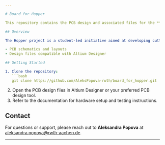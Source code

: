 ```yaml
---

# Board for Hopper

This repository contains the PCB design and associated files for the **Hopper project** by the Space Team Aachen. The design focuses on creating a robust and efficient hardware solution for Hopper's mission.

## Overview

The Hopper project is a student-led initiative aimed at developing cutting-edge technology for aerospace applications. The **board_for_hopper** repository includes:

- PCB schematics and layouts
- Design files compatible with Altium Designer

## Getting Started

1. Clone the repository:
   ```bash
   git clone https://github.com/AleksPopova-rwth/board_for_hopper.git
   ```
2. Open the PCB design files in Altium Designer or your preferred PCB design tool.
3. Refer to the documentation for hardware setup and testing instructions.

## Contact

For questions or support, please reach out to **Aleksandra Popova** at [aleksandra.popova@rwth-aachen.de](mailto:aleksandra.popova@rwth-aachen.de).

---
```


